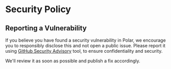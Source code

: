 # Security Policy

## Reporting a Vulnerability

If you believe you have found a security vulnerability in Polar, we encourage you to responsibly disclose this and not open a public issue. Please report it using [GitHub Security Advisory](https://github.com/polarsource/polar/security/advisories/new) tool, to ensure confidentiality and security.

We'll review it as soon as possible and publish a fix accordingly.
